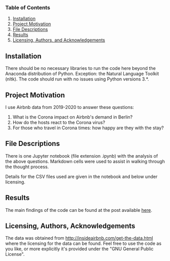 
### Table of Contents

1. [Installation](#installation)
2. [Project Motivation](#motivation)
3. [File Descriptions](#files)
4. [Results](#results)
5. [Licensing, Authors, and Acknowledgements](#licensing)

## Installation <a name="installation"></a>

There should be no necessary libraries to run the code here beyond the Anaconda distribution of Python. Exception: the Natural Language Toolkit (nltk).  The code should run with no issues using Python versions 3.*.

## Project Motivation<a name="motivation"></a>

I use Airbnb data from 2019-2020 to answer these questions:

1. What is the Corona impact on Airbnb's demand in Berlin?
2. How do the hosts react to the Corona virus?
3. For those who travel in Corona times: how happy are they with the stay?


## File Descriptions <a name="files"></a>

There is one Jupyter notebook (file extension .ipynb) with the analysis of the above questions. Markdown cells were used to assist in walking through the thought process.  

Details for the CSV files used are given in the notebook and below under licensing.

## Results<a name="results"></a>

The main findings of the code can be found at the post available [here](https://medium.com/@josh_2774/how-do-you-become-a-developer-5ef1c1c68711).

## Licensing, Authors, Acknowledgements<a name="licensing"></a>

The data was obtained from http://insideairbnb.com/get-the-data.html where the licensing for the data can be found. Feel free to use the code as you like, or more explicitly it's provided under the "GNU General Public License".
